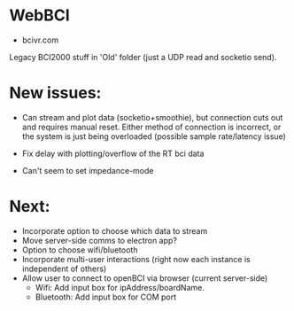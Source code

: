 # WebBCI
- bcivr.com

Legacy BCI2000 stuff in 'Old' folder (just a UDP read and socketio send).


# New issues:

 - Can stream and plot data (socketio+smoothie), but connection cuts out and requires manual reset.
Either method of connection is incorrect, or the system is just being overloaded (possible sample rate/latency issue)

- Fix delay with plotting/overflow of the RT bci data
- Can't seem to set impedance-mode

# Next:

- Incorporate option to choose which data to stream
- Move server-side comms to electron app?
- Option to choose wifi/bluetooth
- Incorporate multi-user interactions (right now each instance is independent of others)
- Allow user to connect to openBCI via browser (current server-side)
  - Wifi: Add input box for ipAddress/boardName.
  - Bluetooth: Add input box for COM port
